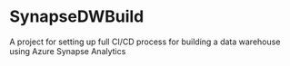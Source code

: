 # SynapseDWBuild
A project for setting up full CI/CD process for building a data warehouse using Azure Synapse Analytics
